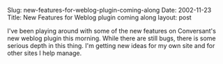 Slug: new-features-for-weblog-plugin-coming-along
Date: 2002-11-23
Title: New Features for Weblog plugin coming along
layout: post

I&#39;ve been playing around with some of the new features on Conversant&#39;s new weblog plugin this morning. While there are still bugs, there is some serious depth in this thing. I&#39;m getting new ideas for my own site and for other sites I help manage.
